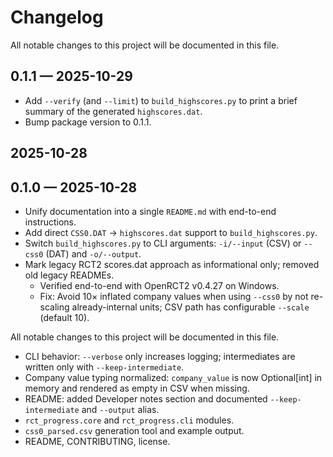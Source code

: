 # Changelog

All notable changes to this project will be documented in this file.

## 0.1.1 — 2025-10-29

- Add `--verify` (and `--limit`) to `build_highscores.py` to print a brief summary of the generated `highscores.dat`.
- Bump package version to 0.1.1.

## 2025-10-28
## 0.1.0 — 2025-10-28
 - Unify documentation into a single `README.md` with end-to-end instructions.
 - Add direct `CSS0.DAT` → `highscores.dat` support to `build_highscores.py`.
 - Switch `build_highscores.py` to CLI arguments: `-i/--input` (CSV) or `--css0` (DAT) and `-o/--output`.
 - Mark legacy RCT2 scores.dat approach as informational only; removed old legacy READMEs.
	- Verified end-to-end with OpenRCT2 v0.4.27 on Windows.
	- Fix: Avoid 10× inflated company values when using `--css0` by not re-scaling already-internal units; CSV path has configurable `--scale` (default 10).

All notable changes to this project will be documented in this file.
- CLI behavior: `--verbose` only increases logging; intermediates are written only with `--keep-intermediate`.
- Company value typing normalized: `company_value` is now Optional[int] in memory and rendered as empty in CSV when missing.
- README: added Developer notes section and documented `--keep-intermediate` and `--output` alias.
- `rct_progress.core` and `rct_progress.cli` modules.
- `css0_parsed.csv` generation tool and example output.
- README, CONTRIBUTING, license.

